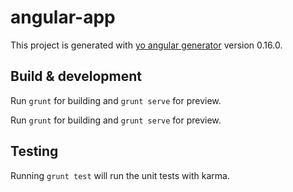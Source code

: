# angular-app

This project is generated with [yo angular generator](https://github.com/yeoman/generator-angular)
version 0.16.0.

## Build & development

Run `grunt` for building and `grunt serve` for preview.

Run `grunt` for building and `grunt serve` for preview.

## Testing

Running `grunt test` will run the unit tests with karma.
